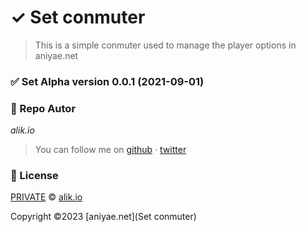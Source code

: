 # ✓ Set conmuter
> This is a simple conmuter used to manage the player options in aniyae.net

### ✅ Set Alpha version 0.0.1 (2021-09-01)

### **:robot: Repo Autor**

_*alik.io*_

> You can follow me on
> [github](https://github.com/aliforus)&nbsp;&middot;&nbsp;[twitter](https://twitter.com/aliforus)

### **:memo: License**

[PRIVATE](LICENSE) &copy; [alik.io](https://alik.qsag.cloud)

Copyright ©2023 [aniyae.net](Set conmuter)
